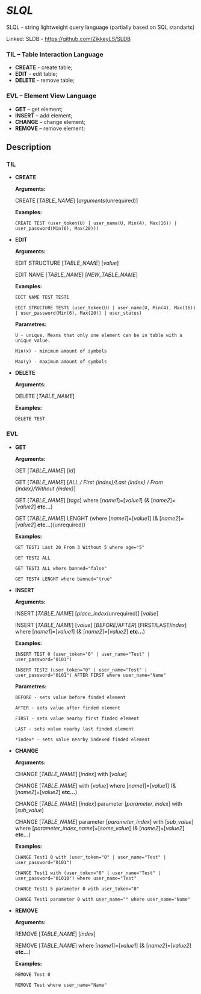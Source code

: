 # *SLQL*
SLQL - string lightweight query language (partially based on SQL standarts)

Linked: SLDB - https://github.com/ZikkeyLS/SLDB

### TIL – Table Interaction Language
* **CREATE** - create table;
* **EDIT** - edit table;
* **DELETE** - remove table;
### EVL – Element View Language
* **GET** – get element;
* **INSERT** – add element;
* **CHANGE** – change element;
* **REMOVE** – remove element;

## Description
### TIL

* **CREATE** 

  **Arguments:**
  
    CREATE [*TABLE_NAME*] [*arguments*(unrequired)]
  
  **Examples:**
  
    ```
    CREATE TEST (user_token(U) | user_name(U, Min(4), Max(16)) | user_password(Min(6), Max(20)))
    ```
    
* **EDIT**

  **Arguments:**
  
    EDIT STRUCTURE [*TABLE_NAME*] [*value*]
  
    EDIT NAME [*TABLE_NAME*] [*NEW_TABLE_NAME*]
  
  **Examples:**
    ```
    EDIT NAME TEST TEST1
    
    EDIT STRUCTURE TEST1 (user_token(U) | user_name(U, Min(4), Max(16)) | user_password(Min(6), Max(20)) | user_status)
    ```
    
  **Parametres:**
    ```
    U - unique. Means that only one element can be in table with a unique value.
  
    Min(x) - minimum amount of symbols
  
    Max(y) - maximum amount of symbols
    ```

* **DELETE**

  **Arguments:**
  
    DELETE [*TABLE_NAME*]  
    
  **Examples:**
    ```
    DELETE TEST
    ```
      
### EVL

* **GET** 

  **Arguments:**
  
    GET [*TABLE_NAME*] [*id*]
    
    GET [*TABLE_NAME*] [*ALL / First {index}/Last {index} / From {index}/Without {index}*]
    
    GET [*TABLE_NAME*] [*tags*] where [*name1*]=[*value1*] (& [*name2*]=[*value2*] **etc...**)
    
    GET [*TABLE_NAME*] LENGHT (where [*name1*]=[*value1*] (& [*name2*]=[*value2*] **etc...**)(unrequired))
  
  **Examples:**
  
    ```
    GET TEST1 Last 20 From 3 Without 5 where age="5"

    GET TEST2 ALL

    GET TEST3 ALL where banned="false"

    GET TEST4 LENGHT where banned="true"
    ```

* **INSERT**

  **Arguments:**
  
    INSERT [*TABLE_NAME*] [*place_index*(unrequired)] [*value*] 
    
    INSERT [*TABLE_NAME*] [*value*] [*BEFORE/AFTER*] [FIRST/LAST/*index*] where [*name1*]=[*value1*] (& [*name2*]=[*value2*] **etc...**)
  
  **Examples:**
  
    ```
    INSERT TEST 0 (user_token="0" | user_name="Test" | user_password="0101")

    INSERT TEST2 (user_token="0" | user_name="Test" | user_password="0101") AFTER FIRST where user_name="Name"
    ```
    
  **Parametres:**
    ```
    BEFORE - sets value before finded element
      
    AFTER - sets value after finded element
      
    FIRST - sets value nearby first finded element
      
    LAST - sets value nearby last finded element
      
    *index* - sets value nearby indexed finded element
    ```
    
* **CHANGE**

  **Arguments:**
  
    CHANGE [*TABLE_NAME*] [*index*] with [*value*]
    
    CHANGE [*TABLE_NAME*] with [*value*] where [*name1*]=[*value1*] (& [*name2*]=[*value2*] **etc...**)
    
    CHANGE [*TABLE_NAME*] [*index*] parameter [*parameter_index*] with [*sub_value*]
    
    CHANGE [*TABLE_NAME*] parameter [*parameter_index*] with [*sub_value*] where [*parameter_index_name*]=[*some_value*] (& [*name2*]=[*value2*] **etc...**)
    
  **Examples:**
  
    ```
    CHANGE Test1 0 with (user_token="0" | user_name="Test" | user_password="0101")
        
    CHANGE Test1 with (user_token="0" | user_name="Test" | user_password="01010") where user_name="Test"
        
    CHANGE Test1 5 parameter 0 with user_token="0"
        
    CHANGE Test1 parameter 0 with user_name="" where user_name="Name"
    ```
    
* **REMOVE**

  **Arguments:**
  
    REMOVE [*TABLE_NAME*] [*index*]
    
    REMOVE [*TABLE_NAME*] where [*name1*]=[*value1*] (& [*name2*]=[*value2*] **etc...**)
    
  **Examples:**
    ```
    REMOVE Test 0
    
    REMOVE Test where user_name="Name"
    ```
